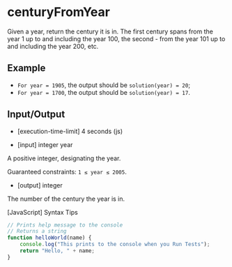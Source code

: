 # centuryFromYear
Given a year, return the century it is in. The first century spans from the year 1 up to and including the year 100, the second - from the year 101 up to and including the year 200, etc.

## Example

- `For year = 1905`, the output should be
`solution(year) = 20`;
- `For year = 1700`, the output should be
`solution(year) = 17`.

## Input/Output

- [execution-time-limit] 4 seconds (js)

- [input] integer year

A positive integer, designating the year.

Guaranteed constraints:
`1 ≤ year ≤ 2005`.

- [output] integer

The number of the century the year is in.

[JavaScript] Syntax Tips
```js
// Prints help message to the console
// Returns a string
function helloWorld(name) {
    console.log("This prints to the console when you Run Tests");
    return "Hello, " + name;
}
```
